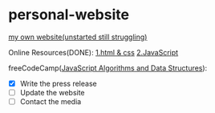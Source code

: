 # personal-website
[my own website(unstarted still struggling)](https://bryanlin920616.github.io/personal-website/)

Online Resources(DONE):
[1.html & css](https://www.youtube.com/watch?v=mU6anWqZJcc&t=33s)
[2.JavaScript](https://www.youtube.com/watch?v=PkZNo7MFNFg)


freeCodeCamp([JavaScript Algorithms and Data Structures](https://www.freecodecamp.org/learn/javascript-algorithms-and-data-structures/)):
- [x] Write the press release
- [ ] Update the website
- [ ] Contact the media
